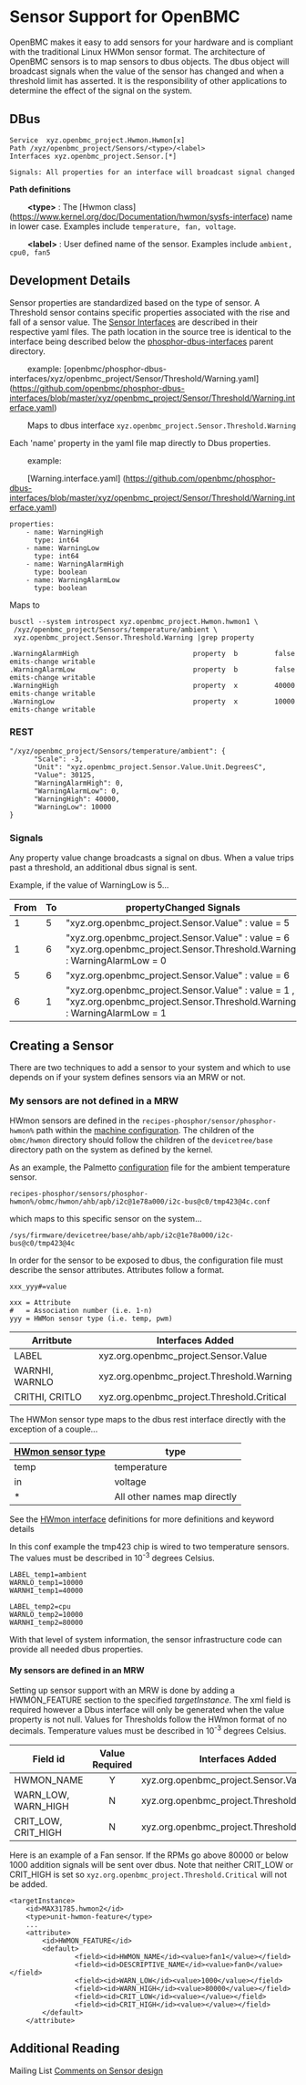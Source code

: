 
# Sensor Support for OpenBMC #
OpenBMC makes it easy to add sensors for your hardware and is compliant with 
the traditional Linux HWMon sensor format.  The architecture of OpenBMC 
sensors is to map sensors to dbus objects.  The dbus object will broadcast 
signals when the value of the sensor has changed and when a threshold limit 
has asserted.  It is the responsibility of other applications to determine the
effect of the signal on the system.

## DBus ##

```
Service  xyz.openbmc_project.Hwmon.Hwmon[x]
Path /xyz/openbmc_project/Sensors/<type>/<label>
Interfaces xyz.openbmc_project.Sensor.[*]

Signals: All properties for an interface will broadcast signal changed
```

**Path definitions**

&nbsp;&nbsp;&nbsp;&nbsp;&nbsp;&nbsp;&nbsp;&nbsp;**\<type>** : The [Hwmon class]
(https://www.kernel.org/doc/Documentation/hwmon/sysfs-interface) name in lower
case. Examples include `temperature, fan, voltage`.

&nbsp;&nbsp;&nbsp;&nbsp;&nbsp;&nbsp;&nbsp;&nbsp;**\<label>** : User defined
name of the sensor.  Examples include `ambient, cpu0, fan5`


## Development Details ##

Sensor properties are standardized based on the type of sensor.  A Threshold
sensor contains specific properties associated with the rise and fall of a
sensor value.  The [Sensor Interfaces](https://github.com/openbmc/phosphor-dbus-interfaces/tree/master/xyz/openbmc_project/Sensor)
are described in their respective yaml files.  The path location in the source
tree is identical to the interface being described below the
[phosphor-dbus-interfaces](https://github.com/openbmc/phosphor-dbus-interfaces)
parent directory.  

&nbsp;&nbsp;&nbsp;&nbsp;&nbsp;&nbsp;&nbsp;&nbsp;example:
[openbmc/phosphor-dbus-interfaces/xyz/openbmc_project/Sensor/Threshold/Warning.yaml]
(https://github.com/openbmc/phosphor-dbus-interfaces/blob/master/xyz/openbmc_project/Sensor/Threshold/Warning.interface.yaml)

&nbsp;&nbsp;&nbsp;&nbsp;&nbsp;&nbsp;&nbsp;&nbsp;Maps to dbus interface 
`xyz.openbmc_project.Sensor.Threshold.Warning`

Each 'name' property in the yaml file map directly to Dbus properties.  

&nbsp;&nbsp;&nbsp;&nbsp;&nbsp;&nbsp;&nbsp;&nbsp;example:

&nbsp;&nbsp;&nbsp;&nbsp;&nbsp;&nbsp;&nbsp;&nbsp;[Warning.interface.yaml]
(https://github.com/openbmc/phosphor-dbus-interfaces/blob/master/xyz/openbmc_project/Sensor/Threshold/Warning.interface.yaml)

```
properties:
    - name: WarningHigh
      type: int64
    - name: WarningLow
      type: int64
    - name: WarningAlarmHigh
      type: boolean
    - name: WarningAlarmLow
      type: boolean
```

Maps to 

```
busctl --system introspect xyz.openbmc_project.Hwmon.hwmon1 \
 /xyz/openbmc_project/Sensors/temperature/ambient \
 xyz.openbmc_project.Sensor.Threshold.Warning |grep property
 
.WarningAlarmHigh                            property  b         false        emits-change writable
.WarningAlarmLow                             property  b         false        emits-change writable
.WarningHigh                                 property  x         40000        emits-change writable
.WarningLow                                  property  x         10000        emits-change writable

```

### REST ###

```
"/xyz/openbmc_project/Sensors/temperature/ambient": {
      "Scale": -3,
      "Unit": "xyz.openbmc_project.Sensor.Value.Unit.DegreesC",
      "Value": 30125,
      "WarningAlarmHigh": 0,
      "WarningAlarmLow": 0,
      "WarningHigh": 40000,
      "WarningLow": 10000
}
```

### Signals ###

Any property value change broadcasts a signal on dbus.  When a value trips
past a threshold, an additional dbus signal is sent.

Example, if the value of WarningLow is 5...

| From | To | propertyChanged Signals |
|---|---|---|
| 1 | 5 | "xyz.org.openbmc_project.Sensor.Value" : value = 5 |
| 1 | 6 | "xyz.org.openbmc\_project.Sensor.Value" : value = 6 <br>"xyz.org.openbmc\_project.Sensor.Threshold.Warning" : WarningAlarmLow = 0 |
| 5 | 6 | "xyz.org.openbmc\_project.Sensor.Value" : value = 6 |
| 6 | 1 | "xyz.org.openbmc\_project.Sensor.Value" : value = 1 , <br>"xyz.org.openbmc\_project.Sensor.Threshold.Warning" : WarningAlarmLow = 1 |


## Creating a Sensor ##

There are two techniques to add a sensor to your system and which to use
depends on if your system defines sensors via an MRW or not.


### My sensors are not defined in a MRW ###

HWmon sensors are defined in the `recipes-phosphor/sensor/phosphor-hwmon%`
path within the [machine configuration](https://github.com/openbmc/openbmc/tree/master/meta-openbmc-machines).
The children of the `obmc/hwmon` directory should follow the children of the 
`devicetree/base` directory path on the system as defined by the kernel.

As an example, the Palmetto [configuration](https://github.com/openbmc/openbmc/blob/master/meta-openbmc-machines/meta-openpower/meta-ibm/meta-palmetto/recipes-phosphor/sensors/phosphor-hwmon%25/obmc/hwmon/ahb/apb/i2c%401e78a000/i2c-bus%40c0/tmp423%404c.conf)
file for the ambient temperature sensor.

```
recipes-phosphor/sensors/phosphor-hwmon%/obmc/hwmon/ahb/apb/i2c@1e78a000/i2c-bus@c0/tmp423@4c.conf
```

which maps to this specific sensor on the system... 

```
/sys/firmware/devicetree/base/ahb/apb/i2c@1e78a000/i2c-bus@c0/tmp423@4c
```

In order for the sensor to be exposed to dbus, the configuration file must
describe the sensor attributes.  Attributes follow a format.

```
xxx_yyy#=value

xxx = Attribute
#   = Association number (i.e. 1-n)
yyy = HWMon sensor type (i.e. temp, pwm)
```

| Arritbute | Interfaces Added |
|---|---|
|LABEL | xyz.org.openbmc_project.Sensor.Value |
| WARNHI, WARNLO | xyz.org.openbmc_project.Threshold.Warning |
| CRITHI, CRITLO | xyz.org.openbmc_project.Threshold.Critical |


The HWMon sensor type maps to the dbus rest interface directly with
the exception of a couple...

| [HWmon sensor type](https://www.kernel.org/doc/Documentation/hwmon/sysfs-interface) | type |
|---|---|
| temp | temperature |
| in | voltage |
| * | All other names map directly |



See the [HWmon interface](https://www.kernel.org/doc/Documentation/hwmon/sysfs-interface) 
definitions for more definitions and keyword details



In this conf example the tmp423 chip is wired to two temperature sensors.
The values must be described in 10<sup>-3</sup> degrees Celsius.     


```
LABEL_temp1=ambient
WARNLO_temp1=10000
WARNHI_temp1=40000

LABEL_temp2=cpu
WARNLO_temp2=10000
WARNHI_temp2=80000
```

 

With that level of system information, the sensor infrastructure code can
provide all needed dbus properties.


#### My sensors are defined in an MRW ####

Setting up sensor support with an MRW is done by adding a HWMON_FEATURE
section to the specified _targetInstance_.  The xml field is required however
a Dbus interface will only be generated when the value property is not null.
Values for Thresholds follow the HWmon format of no decimals.  Temperature
values must be described in 10<sup>-3</sup> degrees Celsius.


| Field id | Value Required | Interfaces Added |
|---|:---:|---|
| HWMON\_NAME | Y | xyz.org.openbmc\_project.Sensor.Value |
| WARN\_LOW, WARN\_HIGH | N | xyz.org.openbmc\_project.Threshold.Warning |
| CRIT\_LOW, CRIT\_HIGH | N | xyz.org.openbmc\_project.Threshold.Critical |



Here is an example of a Fan sensor.  If the RPMs go above 80000 or below 1000
addition signals will be sent over dbus.  Note that neither CRIT\_LOW or
CRIT\_HIGH is set so `xyz.org.openbmc_project.Threshold.Critical` will not be
added.

```
<targetInstance>
	<id>MAX31785.hwmon2</id>
	<type>unit-hwmon-feature</type>
	...
	<attribute>
		<id>HWMON_FEATURE</id>
		<default>
				<field><id>HWMON_NAME</id><value>fan1</value></field>
				<field><id>DESCRIPTIVE_NAME</id><value>fan0</value></field>
				<field><id>WARN_LOW</id><value>1000</value></field>
				<field><id>WARN_HIGH</id><value>80000</value></field>
				<field><id>CRIT_LOW</id><value></value></field>
				<field><id>CRIT_HIGH</id><value></value></field>
		</default>
	</attribute>
```


## Additional Reading ##
Mailing List [Comments on Sensor design](https://lists.ozlabs.org/pipermail/openbmc/2016-November/005309.html)